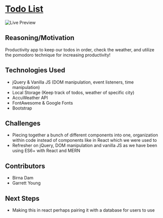 # [Todo List](https://garrettyoung510.github.io/TodoList/)

![Live Preview](https://media.giphy.com/media/IaW2sLoEyOs6QcysMk/giphy.gif)

## Reasoning/Motivation

Productivity app to keep our todos in order, check the weather, and utilize the pomodoro technique for increasing productivity! 

## Technologies Used
* jQuery & Vanilla JS (DOM manipulation, event listeners, time manipulation)
* Local Storage (Keep track of todos, weather of specific city)
* AccuWeather API
* FontAwesome & Google Fonts
* Bootstrap 

## Challenges

* Piecing together a bunch of different components into one, organization within code instead of components like in React which we were used to
* Refresher on jQuery, DOM manipulation and vanilla JS as we have been using ES6+ with React and MERN

## Contributors
* Birna Dam
* Garrett Young

## Next Steps

* Making this in react perhaps pairing it with a database for users to use
